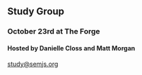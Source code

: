 ## Study Group
### October 23rd at The Forge
#### Hosted by Danielle Closs and Matt Morgan

study@semjs.org
